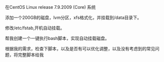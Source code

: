 在CentOS Linux release 7.9.2009 (Core) 系统

添加一个200GB的磁盘，lvm分区，xfs格式化，并挂载到/data目录下。

修改/etc/fstab,开机自动挂载。

帮我创建一个一键执行bash脚本，实现自动挂载磁盘。

根据我的需求，检查下脚本，以及是否有可以优化调整，以及没有考虑到的常见问题，将完整脚本给我